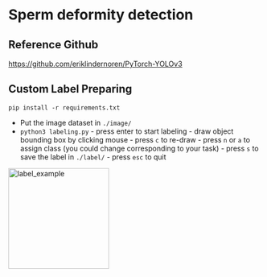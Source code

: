 # Sperm deformity detection

## Reference Github
https://github.com/eriklindernoren/PyTorch-YOLOv3

## Custom Label Preparing

`pip install -r requirements.txt`

- Put the image dataset in `./image/`
- `python3 labeling.py`
        - press enter to start labeling
        - draw object bounding box by clicking mouse
        - press `c` to re-draw
        - press `n` or `a` to assign class (you could change corresponding to your task)
        - press `s` to save the label in `./label/`
        - press `esc` to quit

<img width="200" alt="label_example" src="https://user-images.githubusercontent.com/48711966/114554847-b8d79e80-9c99-11eb-943b-2af5bcdab5d3.png">

